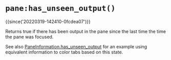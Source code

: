 # `pane:has_unseen_output()`

{{since('20220319-142410-0fcdea07')}}

Returns true if there has been output in the pane since the last time
the time the pane was focused.

See also [PaneInformation.has_unseen_output](../PaneInformation.md) for
an example using equivalent information to color tabs based on this state.

